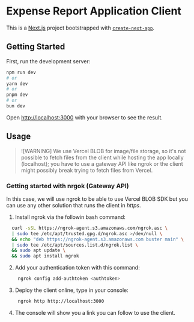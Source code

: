 # Expense Report Application Client

This is a [Next.js](https://nextjs.org) project bootstrapped with [`create-next-app`](https://nextjs.org/docs/app/api-reference/cli/create-next-app).

## Getting Started

First, run the development server:

```bash
npm run dev
# or
yarn dev
# or
pnpm dev
# or
bun dev
```

Open [http://localhost:3000](http://localhost:3000) with your browser to see the result.

## Usage

> ![WARNING]
> We use Vercel BLOB for image/file storage, so it's not possible to fetch files from the client while hosting the app locally (localhost); you have to use a gateway API like ngrok or the client might possibly break trying to fetch files from Vercel.

### Getting started with nrgok (Gateway API)

In this case, we will use ngrok to be able to use Vercel BLOB SDK but you can use any other solution that runs the client in *https*.

1. Install ngrok via the followin bash command:
  ```bash
    curl -sSL https://ngrok-agent.s3.amazonaws.com/ngrok.asc \
  	| sudo tee /etc/apt/trusted.gpg.d/ngrok.asc >/dev/null \
  	&& echo "deb https://ngrok-agent.s3.amazonaws.com buster main" \
  	| sudo tee /etc/apt/sources.list.d/ngrok.list \
  	&& sudo apt update \
  	&& sudo apt install ngrok
  ```

2. Add your authentication token with this command:

   ```bash
    ngrok config add-authtoken <authtoken>
   ```

3. Deploy the client online, type in your console:
   ```bash
    ngrok http http://localhost:3000
   ```

4. The console will show you a link you can follow to use the client.
